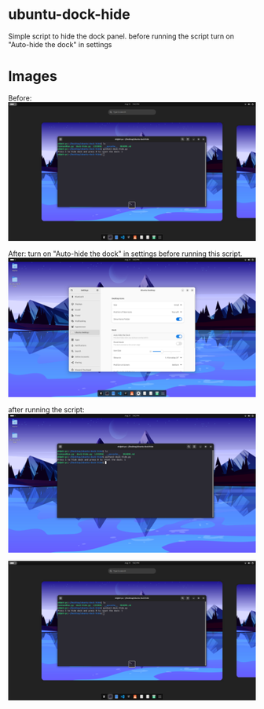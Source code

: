 # ubuntu-dock-hide
Simple script to hide the dock panel. before running the script turn on "Auto-hide the dock" in settings 
   
# Images
Before:
![Alt text](./examples/dock-view.png)

After:
turn on "Auto-hide the dock" in settings before running this script.   
![Alt text](./examples/settings-before-script.png)
   
after running the script:   
![Alt text](./examples/hidden-dock.png)
   
![Alt text](./examples/dock-view.png)
